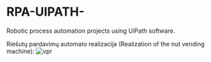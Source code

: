 # RPA-UIPATH-

Robotic process automation projects using UiPath software.

Riešutų pardavimų automato realizacija (Realization of the nut vending machine):
![vpr](https://github.com/Mantelisx/RPA-UIPATH-/assets/92160605/0e4e693c-9fac-47ec-a47e-544d5c57e8e0)

